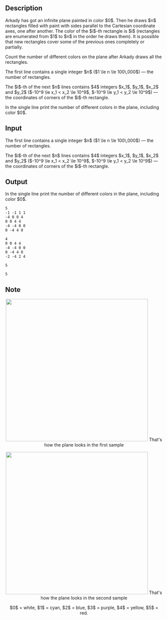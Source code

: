 ## Description

<div><p>Arkady has got an infinite plane painted in color $0$. Then he draws $n$ rectangles filled with paint with sides parallel to the Cartesian coordinate axes, one after another. The color of the $i$-th rectangle is $i$ (rectangles are enumerated from $1$ to $n$ in the order he draws them). It is possible that new rectangles cover some of the previous ones completely or partially.</p><p>Count the number of different colors on the plane after Arkady draws all the rectangles.</p></div><div class="input-specification"><p>The first line contains a single integer $n$ ($1 \le n \le 100\,000$)&nbsp;— the number of rectangles.</p><p>The $i$-th of the next $n$ lines contains $4$ integers $x_1$, $y_1$, $x_2$ and $y_2$ ($-10^9 \le x_1 &lt; x_2 \le 10^9$, $-10^9 \le y_1 &lt; y_2 \le 10^9$)&nbsp;— the coordinates of corners of the $i$-th rectangle.</p></div><div class="output-specification"><p>In the single line print the number of different colors in the plane, including color $0$.</p></div>

## Input

<p>The first line contains a single integer $n$ ($1 \le n \le 100\,000$)&nbsp;— the number of rectangles.</p><p>The $i$-th of the next $n$ lines contains $4$ integers $x_1$, $y_1$, $x_2$ and $y_2$ ($-10^9 \le x_1 &lt; x_2 \le 10^9$, $-10^9 \le y_1 &lt; y_2 \le 10^9$)&nbsp;— the coordinates of corners of the $i$-th rectangle.</p>

## Output

<p>In the single line print the number of different colors in the plane, including color $0$.</p>





```input1
5
-1 -1 1 1
-4 0 0 4
0 0 4 4
-4 -4 0 0
0 -4 4 0

```




```input2
4
0 0 4 4
-4 -4 0 0
0 -4 4 0
-2 -4 2 4

```




```output1
5
```




```output2
5
```



## Note

<center> <img class="tex-graphics" src="file://RgAfsamY.png" style="max-width: 100.0%;max-height: 100.0%;" width="454px"> That's how the plane looks in the first sample<p><img class="tex-graphics" src="file://6TrAIswg.png" style="max-width: 100.0%;max-height: 100.0%;" width="454px"> That's how the plane looks in the second sample</p><p>$0$ = white, $1$ = cyan, $2$ = blue, $3$ = purple, $4$ = yellow, $5$ = red. </p></center>
